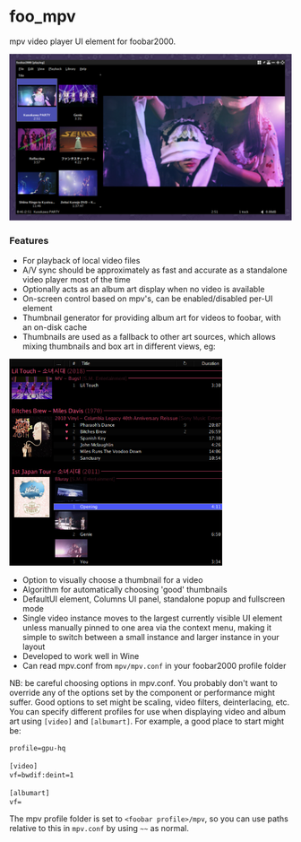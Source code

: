 # foo_mpv
mpv video player UI element for foobar2000.

<img src="screenshot.png" width="660">

### Features
- For playback of local video files
- A/V sync should be approximately as fast and accurate as a standalone video player most of the time
- Optionally acts as an album art display when no video is available
- On-screen control based on mpv's, can be enabled/disabled per-UI element
- Thumbnail generator for providing album art for videos to foobar, with an on-disk cache
- Thumbnails are used as a fallback to other art sources, which allows mixing thumbnails and box art in different views, eg:
<img src="screenshot2.png" width="380">

- Option to visually choose a thumbnail for a video
- Algorithm for automatically choosing 'good' thumbnails
- DefaultUI element, Columns UI panel, standalone popup and fullscreen mode
- Single video instance moves to the largest currently visible UI element unless manually pinned to one area via the context menu, making it simple to switch between a small instance and larger instance in your layout
- Developed to work well in Wine
- Can read mpv.conf from `mpv/mpv.conf` in your foobar2000 profile folder

NB: be careful choosing options in mpv.conf. You probably don't want to override any of the options set by the component or performance might suffer. Good options to set might be scaling, video filters, deinterlacing, etc. You can specify different profiles for use when displaying video and album art using `[video]` and `[albumart]`. For example, a good place to start might be:

```
profile=gpu-hq

[video]
vf=bwdif:deint=1

[albumart]
vf=
```

The mpv profile folder is set to `<foobar profile>/mpv`, so you can use paths relative to this in `mpv.conf` by using `~~` as normal.
